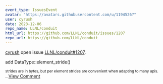 ```yaml
---
event_type: IssuesEvent
avatar: "https://avatars.githubusercontent.com/u/1194526?"
user: cyrush
date: 2023-12-06
repo_name: LLNL/conduit
html_url: https://github.com/LLNL/conduit/issues/1207
repo_url: https://github.com/LLNL/conduit
---
```


<a href='https://github.com/cyrush' target='_blank'>cyrush</a> open issue <a href='https://github.com/LLNL/conduit/issues/1207' target='_blank'>LLNL/conduit#1207</a>.

<p>add DataType::element_stride()</p><small>strides are in bytes, but per element strides are convenient when adapting to many apis....</small><a href='https://github.com/LLNL/conduit/issues/1207' target='_blank'>View Comment</a>